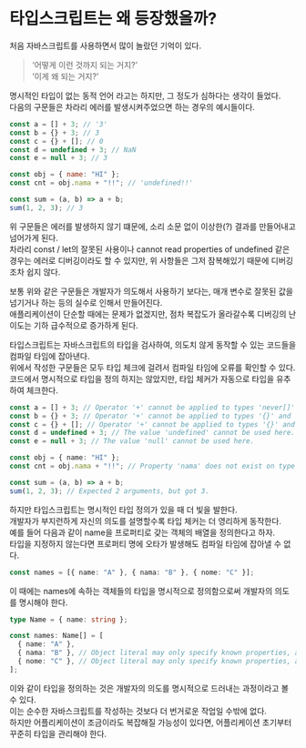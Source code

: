 # 타입스크립트는 왜 등장했을까?

처음 자바스크립트를 사용하면서 많이 놀랐던 기억이 있다.

> ‘어떻게 이런 것까지 되는 거지?’  
> ’이게 왜 되는 거지?’

명시적인 타입이 없는 동적 언어 라고는 하지만, 그 정도가 심하다는 생각이 들었다.  
다음의 구문들은 차라리 에러를 발생시켜주었으면 하는 경우의 예시들이다.

```js
const a = [] + 3; // '3'
const b = {} + 3; // 3
const c = {} + []; // 0
const d = undefined + 3; // NaN
const e = null + 3; // 3

const obj = { name: "HI" };
const cnt = obj.nama + "!!"; // 'undefined!!'

const sum = (a, b) => a + b;
sum(1, 2, 3); // 3
```

위 구문들은 에러를 발생하지 않기 떄문에, 소리 소문 없이 이상한(?) 결과를 만들어내고 넘어가게 된다.  
차라리 const / let의 잘못된 사용이나 cannot read properties of undefined 같은 경우는 에러로 디버깅이라도 할 수 있지만, 위 사항들은 그저 잠복해있기 때문에 디버깅조차 쉽지 않다.

보통 위와 같은 구문들은 개발자가 의도해서 사용하기 보다는, 매개 변수로 잘못된 값을 넘기거나 하는 등의 실수로 인해서 만들어진다.  
애플리케이션이 단순할 때에는 문제가 없겠지만, 점차 복잡도가 올라갈수록 디버깅의 난이도는 기하 급수적으로 증가하게 된다.

타입스크립트는 자바스크립트의 타입을 검사하여, 의도치 않게 동작할 수 있는 코드들을 컴파일 타임에 잡아낸다.  
위에서 작성한 구문들은 모두 타입 체크에 걸려서 컴파일 타임에 오류를 확인할 수 있다.  
코드에서 명시적으로 타입을 정의 하지는 않았지만, 타입 체커가 자동으로 타입을 유추하여 체크한다.

```ts
const a = [] + 3; // Operator '+' cannot be applied to types 'never[]' and 'number'.
const b = {} + 3; // Operator '+' cannot be applied to types '{}' and 'number'.
const c = {} + []; // Operator '+' cannot be applied to types '{}' and 'never[]'.
const d = undefined + 3; // The value 'undefined' cannot be used here.
const e = null + 3; // The value 'null' cannot be used here.

const obj = { name: "HI" };
const cnt = obj.nama + "!!"; // Property 'nama' does not exist on type '{ name: string; }'.

const sum = (a, b) => a + b;
sum(1, 2, 3); // Expected 2 arguments, but got 3.
```

하지만 타입스크립트는 명시적인 타입 정의가 있을 때 더 빛을 발한다.  
개발자가 부지런하게 자신의 의도를 설명할수록 타입 체커는 더 영리하게 동작한다.  
예를 들어 다음과 같이 name을 프로퍼티로 갖는 객체의 배열을 정의한다고 하자.  
타입을 지정하지 않는다면 프로퍼티 명에 오타가 발생해도 컴파일 타임에 잡아낼 수 없다.

```ts
const names = [{ name: "A" }, { nama: "B" }, { nome: "C" }];
```

이 때에는 names에 속하는 객체들의 타입을 명시적으로 정의함으로써 개발자의 의도를 명시해야 한다.

```ts
type Name = { name: string };

const names: Name[] = [
  { name: "A" },
  { nama: "B" }, // Object literal may only specify known properties, and 'nama' does not exist in type 'Name'.
  { nome: "C" }, // Object literal may only specify known properties, and 'nome' does not exist in type 'Name'.
];
```

이와 같이 타입을 정의하는 것은 개발자의 의도를 명시적으로 드러내는 과정이라고 볼 수 있다.  
이는 순수한 자바스크립트를 작성하는 것보다 더 번거로운 작업일 수밖에 없다.  
하지만 어플리케이션이 조금이라도 복잡해질 가능성이 있다면, 어플리케이션 초기부터 꾸준히 타입을 관리해야 한다.
